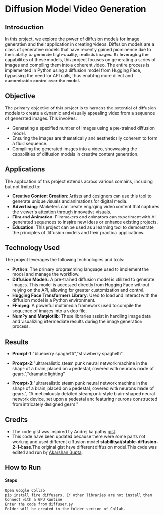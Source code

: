 # Diffusion Model Video Generation

## Introduction
In this project, we explore the power of diffusion models for image generation and their application in creating videos. Diffusion models are a class of generative models that have recently gained prominence due to their ability to generate high-quality, realistic images. By leveraging the capabilities of these models, this project focuses on generating a series of images and compiling them into a coherent video. The entire process is implemented in Python using a diffusion model from Hugging Face, bypassing the need for API calls, thus enabling more direct and customizable control over the model.

## Objective
The primary objective of this project is to harness the potential of diffusion models to create a dynamic and visually appealing video from a sequence of generated images. This involves:

- Generating a specified number of images using a pre-trained diffusion model.
- Ensuring the images are thematically and aesthetically coherent to form a fluid sequence.
- Compiling the generated images into a video, showcasing the capabilities of diffusion models in creative content generation.

## Applications
The application of this project extends across various domains, including but not limited to:

- **Creative Content Creation**: Artists and designers can use this tool to generate unique visuals and animations for digital media.
- **Advertising**: Marketers can create engaging video content that captures the viewer's attention through innovative visuals.
- **Film and Animation**: Filmmakers and animators can experiment with AI-generated sequences to inspire new ideas or enhance existing projects.
- **Education**: This project can be used as a learning tool to demonstrate the principles of diffusion models and their practical applications.

## Technology Used
The project leverages the following technologies and tools:

- **Python**: The primary programming language used to implement the model and manage the workflow.
- **Diffusion Models**: A pre-trained diffusion model is utilized to generate images. This model is accessed directly from Hugging Face without relying on the API, allowing for greater customization and control.
- **Hugging Face Transformers Library**: Used to load and interact with the diffusion model in a Python environment.
- **FFmpeg**: A powerful multimedia framework used to compile the sequence of images into a video file.
- **NumPy and Matplotlib**: These libraries assist in handling image data and visualizing intermediate results during the image generation process.
## Results 
- **Prompt-1**:"blueberry spaghetti","strawberry spaghetti".

- **Prompt-2**:"ultrarealistic steam punk neural network machine in the shape of a brain, placed on a pedestal, covered with neurons made of gears.","dramatic lighting"

- **Prompt-3**:"ultrarealistic steam punk neural network machine in the shape of a brain, placed on a pedestal, covered with neurons made of gears.", "A meticulously detailed steampunk-style brain-shaped neural network device, set upon a pedestal and featuring neurons constructed from intricately designed gears."

## Credits 
- The code gist was inspired by Andrej karpathy [gist](https://gist.github.com/karpathy/00103b0037c5aaea32fe1da1af553355).
- This code have been updated because there were some parts not working and used different diffusion model **stabilityai/stable-diffusion-2-1-base**.The original gist have different diffusion model.This code was edited and run by [Akarshan Gupta](https://github.com/AkarshanGupta/AkarshanGupta).

## How to Run 
#### Steps
```bash
Open Google Collab
pip install fire diffusers. If other libraries are not install them 
Connect with a GPU Runtime
Enter the code from diffuser.py
Folder will be created in the folder section of Collab.
```








  
